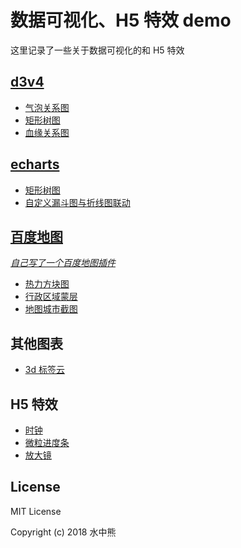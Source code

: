 # 数据可视化、H5 特效 demo

这里记录了一些关于数据可视化的和 H5 特效

## [d3v4](https://d3js.org/)

* [气泡关系图](https://shuizhongxiong.github.io/h5-demo/src/chart/d3v4/bubble)
* [矩形树图](https://shuizhongxiong.github.io/h5-demo/src/chart/d3v4/treemap)
* [血缘关系图](https://shuizhongxiong.github.io/h5-demo/src/chart/d3v4/graphviz)

## [echarts](https://echarts.baidu.com/index.html)

* [矩形树图](https://shuizhongxiong.github.io/h5-demo/src/chart/echarts/treemap)
* [自定义漏斗图与折线图联动](https://shuizhongxiong.github.io/h5-demo/src/chart/echarts/custom-funnel)

## [百度地图](https://lbsyun.baidu.com/index.php?title=jspopular3.0)

*[自己写了一个百度地图插件](https://shuizhongxiong.github.io/bmap-helper/demo/demo.html)*

* [热力方块图](https://shuizhongxiong.github.io/h5-demo/src/chart/bmap/grid)
* [行政区域蒙层](https://shuizhongxiong.github.io/h5-demo/src/chart/bmap/search)
* [地图城市截图](https://shuizhongxiong.github.io/h5-demo/src/chart/bmap/screenshot)

## 其他图表

* [3d 标签云](https://shuizhongxiong.github.io/h5-demo/src/chart/other/tag-cloud-3d)

## H5 特效

* [时钟](https://shuizhongxiong.github.io/h5-demo/src/h5/clock)
* [微粒进度条](https://shuizhongxiong.github.io/h5-demo/src/h5/particle)
* [放大镜](https://shuizhongxiong.github.io/h5-demo/src/h5/magnifier)

## License

MIT License

Copyright (c) 2018 水中熊